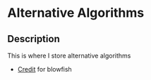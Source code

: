 # Alternative Algorithms
## Description
This is where I store alternative algorithms

- [Credit](https://github.com/sommer/loxodo/tree/master/src/twofish) for blowfish

